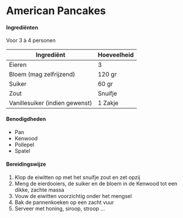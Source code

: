 # American Pancakes

#### Ingrediënten

Voor 3 à 4 personen

| Ingrediënt                     | Hoeveelheid |
| ------------------------------ | ----------- |
| Eieren                         | 3           |
| Bloem (mag zelfrijzend)        | 120 gr      |
| Suiker                         | 60 gr       |
| Zout                           | Snuifje     |
| Vanillesuiker (indien gewenst) | 1 Zakje     |

#### Benodigdheden

- Pan
- Kenwood
- Pollepel
- Spatel

#### Bereidingswijze

1. Klop de eiwitten op met het snuifje zout en zet opzij
2. Meng de eierdooiers, de suiker en de bloem in de Kenwood tot een dikke, zachte massa
3. Vouw de eiwitten voorzichtig onder het mengsel
4. Bak de pannenkoeken op een zacht vuur
5. Serveer met honing, siroop, stroop ... 

